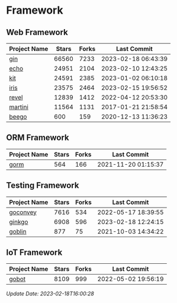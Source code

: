 # Framework

## Web Framework
| Project Name | Stars | Forks | Last Commit |
| ------------ | ----- | ----- | ----------- |
| [gin](https://github.com/gin-gonic/gin) | 66560 | 7233 | 2023-02-18 06:43:39 |
| [echo](https://github.com/labstack/echo) | 24951 | 2104 | 2023-02-10 12:43:25 |
| [kit](https://github.com/go-kit/kit) | 24591 | 2385 | 2023-01-02 06:10:18 |
| [iris](https://github.com/kataras/iris) | 23575 | 2464 | 2023-02-15 19:56:52 |
| [revel](https://github.com/revel/revel) | 12839 | 1412 | 2022-04-12 20:53:30 |
| [martini](https://github.com/go-martini/martini) | 11564 | 1131 | 2017-01-21 21:58:54 |
| [beego](https://github.com/astaxie/beego) | 600 | 159 | 2020-12-13 11:36:23 |

## ORM Framework
| Project Name | Stars | Forks | Last Commit |
| ------------ | ----- | ----- | ----------- |
| [gorm](https://github.com/jinzhu/gorm) | 564 | 166 | 2021-11-20 01:15:37 |

## Testing Framework
| Project Name | Stars | Forks | Last Commit |
| ------------ | ----- | ----- | ----------- |
| [goconvey](https://github.com/smartystreets/goconvey) | 7616 | 534 | 2022-05-17 18:39:55 |
| [ginkgo](https://github.com/onsi/ginkgo) | 6908 | 596 | 2023-02-18 12:24:15 |
| [goblin](https://github.com/franela/goblin) | 877 | 75 | 2021-10-03 14:34:22 |

## IoT Framework
| Project Name | Stars | Forks | Last Commit |
| ------------ | ----- | ----- | ----------- |
| [gobot](https://github.com/hybridgroup/gobot) | 8109 | 999 | 2022-05-02 19:56:19 |

*Update Date: 2023-02-18T16:00:28*